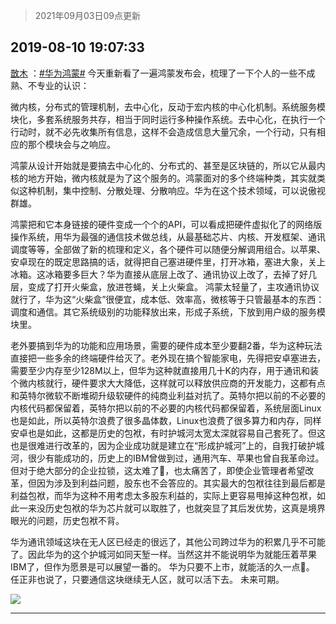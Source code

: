 > 2021年09月03日09点更新
<link rel="stylesheet" href="https://cdn.jsdelivr.net/gh/taotie6/sampleJSON@main/css/photo_show.css">


 ## 2019-08-10 19:07:33 

 [㪚木](https://www.coolapk.com/feed/13220043?shareKey=YWJiZjc2NGM0ZjVlNjEzMTc0ZGM~) ：<a class="feed-link-tag" href="/t/华为鸿蒙?type=0">#华为鸿蒙#</a>
今天重新看了一遍鸿蒙发布会，梳理了一下个人的一些不成熟、不专业的认识：

微内核，分布式的管理机制，去中心化，反动于宏内核的中心化机制。系统服务模块化，多套系统服务共存，相当于同时运行多种操作系统。去中心化，在执行一个行动时，就不必先收集所有信息<!--break-->，这样不会造成信息大量冗余，一个行动，只有相应的那个模块会与之响应。

鸿蒙从设计开始就是要搞去中心化的、分布式的、甚至是区块链的，所以它从最内核的地方开始，微内核就是为了这个服务的。鸿蒙面对的多个终端种类，其实就类似这种机制，集中控制、分散处理、分散响应。华为在这个技术领域，可以说傲视群雄。

鸿蒙把和它本身链接的硬件变成一个个的API，可以看成把硬件虚拟化了的网络版操作系统，用华为最强的通信技术做总线，从最基础芯片、内核、开发框架、通讯调度等等，全部做了新的梳理和定义，各个硬件可以随便分解调用组合。以苹果、安卓现在的既定思路搞的话，就得把自己塞进硬件里，打开冰箱，塞进大象，关上冰箱。这冰箱要多巨大？华为直接从底层上改了、通讯协议上改了，去掉了好几层，变成了打开火柴盒，放进苍蝇，关上火柴盒。
鸿蒙太轻量了，主攻通讯协议就行了，华为这“火柴盒”很便宜，成本低、效率高，微核等于只管最基本的东西：调度和通信。其它系统级别的功能释放出来，形成子系统，下放到用户级的服务模块里。

老外要搞到华为的功能和应用场景，需要的硬件成本至少要翻2番，华为这种玩法直接把一些多余的终端硬件给灭了。老外现在搞个智能家电，先得把安卓塞进去，需要至少内存至少128M以上，但华为这种就直接用几十K的内存，用于通讯和装个微内核就行，硬件要求大大降低，这样就可以释放供应商的开发能力，这都有点和英特尔微软不断堆砌升级软硬件的纯商业利益对抗了。英特尔把以前的不必要的内核代码都保留着，英特尔把以前的不必要的内核代码都保留着，系统层面Linux也是如此，所以英特尔浪费了很多晶体数，Linux也浪费了很多算力和内存，同样安卓也是如此，这都是历史的包袱，有时护城河太宽太深就容易自己套死了。但这也是很难进行改革的，因为企业成功就是建立在“形成护城河”上的，自我打破护城河，很少有能成功的，历史上的IBM曾做到过，通用汽车、苹果也曾自我革命过。但对于绝大部分的企业拉锁，这太难了，也太痛苦了，即使企业管理者希望改革，但因为涉及到利益问题，股东也不会答应的。其实最大的包袱往往到最后都是利益包袱，而华为这种不用考虑太多股东利益的，实际上更容易甩掉这种包袱，如此一来没历史包袱的华为芯片就可以取胜了，也就突显了其后发优势，这真是境界眼光的问题，历史包袱不背。

华为通讯领域这块在无人区已经走的很远了，其他公司跨过华为的积累几乎不可能了。因此华为的这个护城河如同天堑一样。当然这并不能说明华为就能压着苹果IBM了，但作为愿景是可以展望一番的。
华为只要不上市，就能活的久一点 。
任正非也说了，只要通信这块继续无人区，就可以活下去。
未来可期。 

<div class="album">
<img class="img-item" src="http://image.coolapk.com/feed/2019/0810/19/1081091_c6c6fd40_5245_488@480x264.gif" />
</div>

 ------- 

